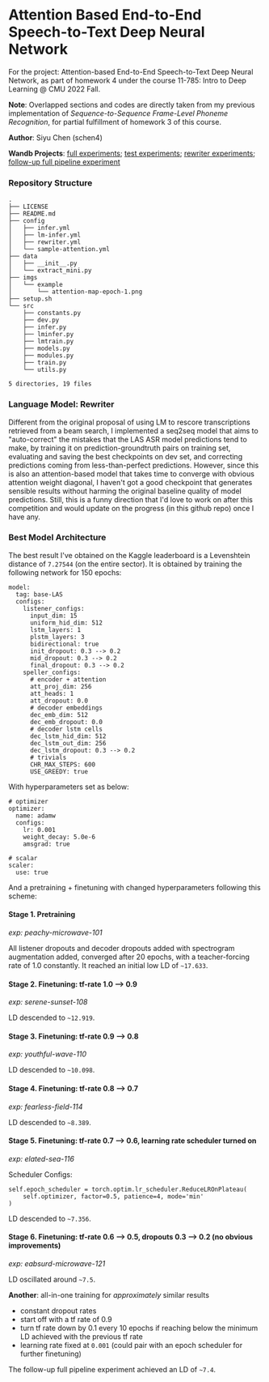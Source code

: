 # Attention Based End-to-End Speech-to-Text Deep Neural Network
For the project: Attention-based End-to-End Speech-to-Text Deep Neural Network, as part of homework 4 under the course 11-785: Intro to Deep Learning @ CMU 2022 Fall.


**Note**: Overlapped sections and codes are directly taken from my previous implementation of *Sequence-to-Sequence Frame-Level Phoneme Recognition*, for partial fulfillment of homework 3 of this course.

 
**Author**: Siyu Chen (schen4)

**Wandb Projects**: [full experiments](https://wandb.ai/astromsoc/785-hw4-full/overview);
[test experiments](https://wandb.ai/astromsoc/785-hw4-test/overview);
[rewriter experiments](https://wandb.ai/astromsoc/785-hw4-rewriter/overview); [follow-up full pipeline experiment](https://wandb.ai/astromsoc/rewriter?workspace=user-astromsoc)

<!-- **Github Repo**: [Click Here](https://github.com/Astromsoc/attention-based-e2e-asr-dnn) (will be made public after the end of this semester, as is required)  -->


### Repository Structure
```
.
├── LICENSE
├── README.md
├── config
│   ├── infer.yml
│   ├── lm-infer.yml
│   ├── rewriter.yml
│   └── sample-attention.yml
├── data
│   ├── __init__.py
│   └── extract_mini.py
├── imgs
│   └── example
│       └── attention-map-epoch-1.png
├── setup.sh
└── src
    ├── constants.py
    ├── dev.py
    ├── infer.py
    ├── lminfer.py
    ├── lmtrain.py
    ├── models.py
    ├── modules.py
    ├── train.py
    └── utils.py

5 directories, 19 files
```




### Language Model: Rewriter

Different from the original proposal of using LM to rescore transcriptions retrieved from a beam search, I implemented a seq2seq model that aims to "auto-correct" the mistakes that the LAS ASR model predictions tend to make, by training it on prediction-groundtruth pairs on training set, evaluating and saving the best checkpoints on dev set, and correcting predictions coming from less-than-perfect predictions. However, since this is also an attention-based model that takes time to converge with obvious attention weight diagonal, I haven't got a good checkpoint that generates sensible results without harming the original baseline quality of model predictions. Still, this is a funny direction that I'd love to work on after this competition and would update on the progress (in this github repo) once I have any.



### Best Model Architecture

The best result I've obtained on the Kaggle leaderboard is a Levenshtein distance of `7.27544` (on the entire sector). It is obtained by training the following network for 150 epochs:

```
model:
  tag: base-LAS
  configs:
    listener_configs:
      input_dim: 15
      uniform_hid_dim: 512
      lstm_layers: 1
      plstm_layers: 3
      bidirectional: true
      init_dropout: 0.3 --> 0.2
      mid_dropout: 0.3 --> 0.2
      final_dropout: 0.3 --> 0.2
    speller_configs:
      # encoder + attention
      att_proj_dim: 256
      att_heads: 1
      att_dropout: 0.0
      # decoder embeddings
      dec_emb_dim: 512
      dec_emb_dropout: 0.0
      # decoder lstm cells
      dec_lstm_hid_dim: 512
      dec_lstm_out_dim: 256
      dec_lstm_dropout: 0.3 --> 0.2
      # trivials
      CHR_MAX_STEPS: 600
      USE_GREEDY: true
```
With hyperparameters set as below:

```
# optimizer
optimizer:
  name: adamw
  configs:
    lr: 0.001
    weight_decay: 5.0e-6
    amsgrad: true

# scalar
scaler:
  use: true
```

And a pretraining + finetuning with changed hyperparameters following this scheme:
#### Stage 1. Pretraining 
*exp: peachy-microwave-101*

All listener dropouts and decoder dropouts added with spectrogram augmentation added, converged after 20 epochs, with a teacher-forcing rate of 1.0 constantly. It reached an initial low LD of `~17.633`.

#### Stage 2. Finetuning: tf-rate 1.0 --> 0.9
*exp: serene-sunset-108*

LD descended to `~12.919`.

#### Stage 3. Finetuning: tf-rate 0.9 --> 0.8
*exp: youthful-wave-110*

LD descended to `~10.098`.

#### Stage 4. Finetuning: tf-rate 0.8 --> 0.7
*exp: fearless-field-114*

LD descended to `~8.389`.

#### Stage 5. Finetuning: tf-rate 0.7 --> 0.6, learning rate scheduler turned on
*exp: elated-sea-116*

Scheduler Configs:

```
self.epoch_scheduler = torch.optim.lr_scheduler.ReduceLROnPlateau(
	self.optimizer, factor=0.5, patience=4, mode='min'
)
```

LD descended to `~7.356`.

#### Stage 6. Finetuning: tf-rate 0.6 --> 0.5, dropouts 0.3 --> 0.2 (no obvious improvements)
*exp: eabsurd-microwave-121*

LD oscillated around `~7.5`.



**Another**: all-in-one training for *approximately* similar results

- constant dropout rates
- start off with a tf rate of 0.9
- turn tf rate down by 0.1 every 10 epochs if reaching below the minimum LD achieved with the previous tf rate
- learning rate fixed at `0.001` (could pair with an epoch scheduler for further finetuning)

The follow-up full pipeline experiment achieved an LD of `~7.4`.